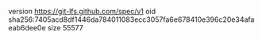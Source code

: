 version https://git-lfs.github.com/spec/v1
oid sha256:7405acd8df1446da784011083ecc3057fa6e678410e396c20e34afaeab6dee0e
size 55577
